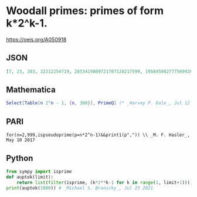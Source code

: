 # Woodall primes: primes of form k\*2^k\-1\.
https://oeis.org/A050918
## JSON
```JSON
[7, 23, 383, 32212254719, 2833419889721787128217599, 195845982777569926302400511, 4776913109852041418248056622882488319, 1307960347852357218937346147315859062783, 225251798594466661409915431774713195745814267044878909733007331390393510002687]
```
## Mathematica
```Mathematica
Select[Table[n 2^n - 1, {n, 300}], PrimeQ] (* _Harvey P. Dale_, Jul 12 2012 *)
```
## PARI
```PARI
for(n=2,999,ispseudoprime(p=n*2^n-1)&&print1(p",")) \\ _M. F. Hasler_, May 10 2017
```
## Python
```Python
from sympy import isprime
def auptok(limit):
    return list(filter(isprime, (k*2**k-1 for k in range(1, limit+1))))
print(auptok(1000)) # _Michael S. Branicky_, Jul 23 2021
```
